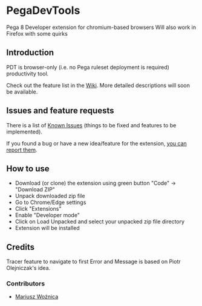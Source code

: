 # PegaDevTools
Pega 8 Developer extension for chromium-based browsers
Will also work in Firefox with some quirks

## Introduction
PDT is browser-only (i.e. no Pega ruleset deployment is required) productivity tool.

Check out the feature list in the [Wiki](https://github.com/marcin-l/PegaDevTools/wiki). More detailed descriptions will soon be available.

## Issues and feature requests
There is a list of [Known Issues](https://github.com/marcin-l/PegaDevTools/issues) (things to be fixed and features to be implemented).

If you found a bug or have a new idea/feature for the extension, [you can report them](https://github.com/marcin-l/PegaDevTools/issues/new).


## How to use
* Download (or clone) the extension using green button "Code" -> "Download ZIP"
* Unpack downloaded zip file
* Go to Chrome/Edge settings
* Click "Extensions"
* Enable "Developer mode"
* Click on Load Unpacked and select your unpacked zip file directory
* Extension will be installed

## Credits

Tracer feature to navigate to first Error and Message is based on Piotr Olejniczak's idea.

### Contributors
* [Mariusz Woźnica](https://github.com/woznica1970)
